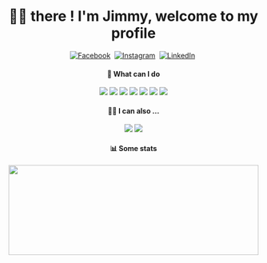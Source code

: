 <h1 align="center">👋🏼 there ! I'm Jimmy, welcome to my profile</h1>

<p align="center">
<a href="https://www.facebook.com/jimmycabuy"><img src="https://img.shields.io/badge/facebook-%231877F2.svg?&style=for-the-badge&logo=facebook&logoColor=white" alt="Facebook" /></a>&nbsp;
<a href="https://instagram.com/jimmycabuy"><img src="https://img.shields.io/badge/instagram-%23E4405F.svg?&style=for-the-badge&logo=instagram&logoColor=white" alt="Instagram" /></a>&nbsp;
<a href="https://www.linkedin.com/in/jimmycabuy/"><img src="https://img.shields.io/badge/linkedin-%230077B5.svg?&style=for-the-badge&logo=linkedin&logoColor=white" alt="LinkedIn" /></a>&nbsp;
</p>

<h4 align="center">🥳 What can I do </h4>
<p align="center">
  
<img src="https://img.shields.io/badge/-HTML5-%23E44D27?style=flat-square&logo=html5&logoColor=ffffff"> 
<img src="https://img.shields.io/badge/-CSS3-%231572B6?style=flat-square&logo=css3">
<img src="https://img.shields.io/badge/-JavaScript-%23F7DF1C?style=flat-square&logo=javascript&logoColor=ffffff">
<img src="https://img.shields.io/badge/-Express-339933?style=flat-square&logo=express&&logoColor=ffffff">
<img src="https://img.shields.io/badge/-React/RNative-61DAFB?style=flat-square&logo=react&logoColor=ffffff">
<img src="https://img.shields.io/badge/-Nodejs-339933?style=flat-square&logo=Node.js&logoColor=ffffff">
<img src="https://img.shields.io/badge/-BootStrap-ff69b4?style=flat-square&logo=bootstrap&logoColor=ffffff">
  
</p>
<h4 align="center">✌🏼 I can also ... </h4>

<p align="center">
  
<img src="https://aleen42.github.io/badges/src/photoshop.svg&logoColor=ffffff"> 
<img src="https://img.shields.io/badge/-MongoDB-339933?style=flat-square&logo=Mongodb&logoColor=ffffff">
  
</p>
  
<h4 align="center">📊 Some stats </h4>

<p align="center">
<a href="https://github.com/AVS1508">
  <img height="180em" width="500em" border="0" src="https://github-readme-stats-eight-theta.vercel.app/api/top-langs/?username=jimmycabuy&layout=compact&langs_count=8&theme=blue-green/">
</a>
</p>
